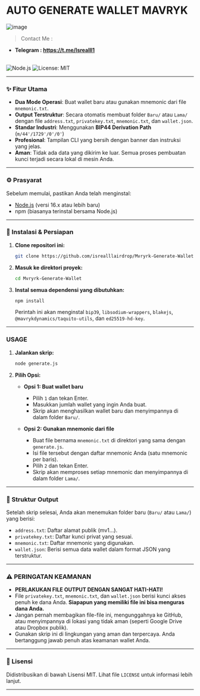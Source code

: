 # AUTO GENERATE WALLET MAVRYK
![image](https://github.com/user-attachments/assets/e682a16a-82f5-43f2-be4a-c049f9ee7270)

> Contact Me :
- **Telegram : https://t.me/Isrealll1**
<br><br>

![Node.js](https://img.shields.io/badge/Node.js-16.x_|_18.x_|_20.x-green.svg)
![License: MIT](https://img.shields.io/badge/License-MIT-blue.svg)

</div>

---

### ✨ Fitur Utama

* **Dua Mode Operasi**: Buat wallet baru atau gunakan mnemonic dari file `mnemonic.txt`.
* **Output Terstruktur**: Secara otomatis membuat folder `Baru/` atau `Lama/` dengan file `address.txt`, `privatekey.txt`, `mnemonic.txt`, dan `wallet.json`.
* **Standar Industri**: Menggunakan **BIP44 Derivation Path** (`m/44'/1729'/0'/0'`)
* **Profesional**: Tampilan CLI yang bersih dengan banner dan instruksi yang jelas.
* **Aman**: Tidak ada data yang dikirim ke luar. Semua proses pembuatan kunci terjadi secara lokal di mesin Anda.

---

### ⚙️ Prasyarat

Sebelum memulai, pastikan Anda telah menginstal:
* [Node.js](https://nodejs.org/) (versi 16.x atau lebih baru)
* npm (biasanya terinstal bersama Node.js)

---

### 🚀 Instalasi & Persiapan

1.  **Clone repositori ini:**
    ```sh
    git clone https://github.com/isrealllairdrop/Mvryrk-Generate-Wallet.git
    ```

2.  **Masuk ke direktori proyek:**
    ```sh
    cd Mvryrk-Generate-Wallet
    ```

3.  **Instal semua dependensi yang dibutuhkan:**
    ```sh
    npm install
    ```
    Perintah ini akan menginstal `bip39`, `libsodium-wrappers`, `blakejs`, `@mavrykdynamics/taquito-utils`, dan `ed25519-hd-key`.

---

### USAGE

1.  **Jalankan skrip:**
    ```sh
    node generate.js
    ```

2.  **Pilih Opsi:**
    * **Opsi 1: Buat wallet baru**
        * Pilih `1` dan tekan Enter.
        * Masukkan jumlah wallet yang ingin Anda buat.
        * Skrip akan menghasilkan wallet baru dan menyimpannya di dalam folder `Baru/`.

    * **Opsi 2: Gunakan mnemonic dari file**
        * Buat file bernama `mnemonic.txt` di direktori yang sama dengan `generate.js`.
        * Isi file tersebut dengan daftar mnemonic Anda (satu mnemonic per baris).
        * Pilih `2` dan tekan Enter.
        * Skrip akan memproses setiap mnemonic dan menyimpannya di dalam folder `Lama/`.

---

### 📁 Struktur Output

Setelah skrip selesai, Anda akan menemukan folder baru (`Baru/` atau `Lama/`) yang berisi:
* `address.txt`: Daftar alamat publik (mv1...).
* `privatekey.txt`: Daftar kunci privat yang sesuai.
* `mnemonic.txt`: Daftar mnemonic yang digunakan.
* `wallet.json`: Berisi semua data wallet dalam format JSON yang terstruktur.

---

### ⚠️ PERINGATAN KEAMANAN

* **PERLAKUKAN FILE OUTPUT DENGAN SANGAT HATI-HATI!**
* File `privatekey.txt`, `mnemonic.txt`, dan `wallet.json` berisi kunci akses penuh ke dana Anda. **Siapapun yang memiliki file ini bisa menguras dana Anda.**
* Jangan pernah membagikan file-file ini, mengunggahnya ke GitHub, atau menyimpannya di lokasi yang tidak aman (seperti Google Drive atau Dropbox publik).
* Gunakan skrip ini di lingkungan yang aman dan terpercaya. Anda bertanggung jawab penuh atas keamanan wallet Anda.

---

### 📄 Lisensi

Didistribusikan di bawah Lisensi MIT. Lihat file `LICENSE` untuk informasi lebih lanjut.

---
